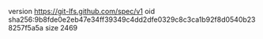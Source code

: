 version https://git-lfs.github.com/spec/v1
oid sha256:9b8fde0e2eb47e34ff39349c4dd2dfe0329c8c3ca1b92f8d0540b238257f5a5a
size 2469
